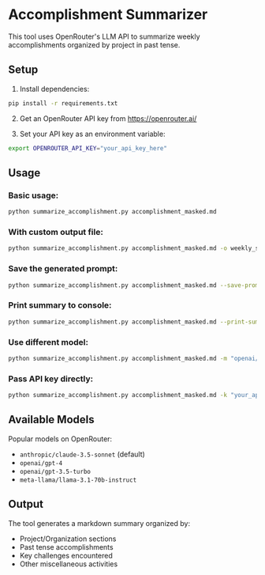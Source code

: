 # Accomplishment Summarizer

This tool uses OpenRouter's LLM API to summarize weekly accomplishments organized by project in past tense.

## Setup

1. Install dependencies:
```bash
pip install -r requirements.txt
```

2. Get an OpenRouter API key from https://openrouter.ai/

3. Set your API key as an environment variable:
```bash
export OPENROUTER_API_KEY="your_api_key_here"
```

## Usage

### Basic usage:
```bash
python summarize_accomplishment.py accomplishment_masked.md
```

### With custom output file:
```bash
python summarize_accomplishment.py accomplishment_masked.md -o weekly_summary.md
```

### Save the generated prompt:
```bash
python summarize_accomplishment.py accomplishment_masked.md --save-prompt
```

### Print summary to console:
```bash
python summarize_accomplishment.py accomplishment_masked.md --print-summary
```

### Use different model:
```bash
python summarize_accomplishment.py accomplishment_masked.md -m "openai/gpt-4"
```

### Pass API key directly:
```bash
python summarize_accomplishment.py accomplishment_masked.md -k "your_api_key"
```

## Available Models

Popular models on OpenRouter:
- `anthropic/claude-3.5-sonnet` (default)
- `openai/gpt-4`
- `openai/gpt-3.5-turbo`
- `meta-llama/llama-3.1-70b-instruct`

## Output

The tool generates a markdown summary organized by:
- Project/Organization sections
- Past tense accomplishments
- Key challenges encountered
- Other miscellaneous activities
